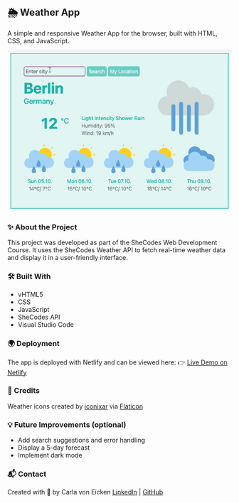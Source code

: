 ## 🌦️ Weather App

A simple and responsive Weather App for the browser, built with HTML, CSS, and JavaScript.

![App Demo](./demo.gif)

### ✨ About the Project

This project was developed as part of the SheCodes Web Development Course.
It uses the SheCodes Weather API to fetch real-time weather data and display it in a user-friendly interface.

### 🛠️ Built With

- vHTML5
- CSS
- JavaScript
- SheCodes API
- Visual Studio Code

### 🌍 Deployment

The app is deployed with Netlify and can be viewed here:
👉 [Live Demo on Netlify](https://unique-yeot-45768b.netlify.app)

### 🎨 Credits

Weather icons created by [iconixar](https://www.flaticon.com/authors/iconixar) via [Flaticon](https://www.flaticon.com/)

### 💡 Future Improvements (optional)

- Add search suggestions and error handling
- Display a 5-day forecast
- Implement dark mode

### 📬 Contact

Created with 💙 by Carla von Eicken
[LinkedIn](https://www.linkedin.com/in/carla-von-eicken/) | [GitHub](https://github.com/carla-voneicken)
